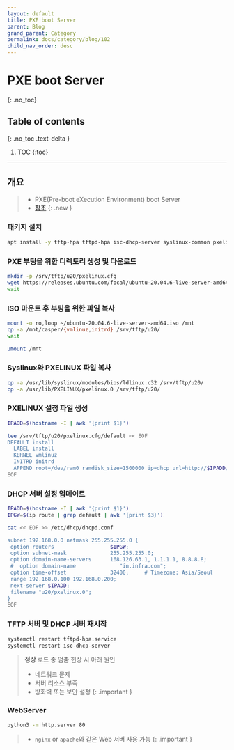 ```yaml
---
layout: default
title: PXE boot Server
parent: Blog
grand_parent: Category
permalink: docs/category/blog/102
child_nav_order: desc
---
```

# PXE boot Server
{: .no_toc}

## Table of contents
{: .no_toc .text-delta }

1. TOC
{:toc}

---
## 개요

> - PXE(Pre-boot eXecution Environment) boot Server
> - [참조](https://ubuntu.com/server/docs/install/netboot-amd64)
{: .new }

### 패키지 설치
```bash
apt install -y tftp-hpa tftpd-hpa isc-dhcp-server syslinux-common pxelinux
```

### PXE 부팅을 위한 디렉토리 생성 및 다운로드

```bash
mkdir -p /srv/tftp/u20/pxelinux.cfg
wget https://releases.ubuntu.com/focal/ubuntu-20.04.6-live-server-amd64.iso -O ubuntu-20.04.6-live-server-amd64.iso
wait
```

### ISO 마운트 후 부팅을 위한 파일 복사

```bash
mount -o ro,loop ~/ubuntu-20.04.6-live-server-amd64.iso /mnt
cp -a /mnt/casper/{vmlinuz,initrd} /srv/tftp/u20/
wait

umount /mnt
```

### Syslinux와 PXELINUX 파일 복사

```bash
cp -a /usr/lib/syslinux/modules/bios/ldlinux.c32 /srv/tftp/u20/
cp -a /usr/lib/PXELINUX/pxelinux.0 /srv/tftp/u20/
```



### PXELINUX 설정 파일 생성

```bash
IPADD=$(hostname -I | awk '{print $1}')

tee /srv/tftp/u20/pxelinux.cfg/default << EOF
DEFAULT install
  LABEL install
  KERNEL vmlinuz
  INITRD initrd
  APPEND root=/dev/ram0 ramdisk_size=1500000 ip=dhcp url=http://$IPADD/ubuntu-20.04.6-live-server-amd64.iso
EOF
```
### DHCP 서버 설정 업데이트

```bash
IPADD=$(hostname -I | awk '{print $1}')
IPGW=$(ip route | grep default | awk '{print $3}')

cat << EOF >> /etc/dhcp/dhcpd.conf

subnet 192.168.0.0 netmask 255.255.255.0 {
 option routers                  $IPGW;
 option subnet-mask              255.255.255.0;
 option domain-name-servers      168.126.63.1, 1.1.1.1, 8.8.8.8;
 #  option domain-name              "in.infra.com";
 option time-offset              32400;     # Timezone: Asia/Seoul
 range 192.168.0.100 192.168.0.200;
 next-server $IPADD;
 filename "u20/pxelinux.0";
}
EOF
```

### TFTP 서버 및 DHCP 서버 재시작

```bash
systemctl restart tftpd-hpa.service
systemctl restart isc-dhcp-server
```

> **정상** 로드 중 멈춤 현상 시 아래 원인
> - 네트워크 문제
> - 서버 리소스 부족
> - 방화벽 또는 보안 설정
{: .important }


### WebServer

```bash
python3 -m http.server 80
```

> - `nginx` or `apache`와 같은 Web 서버 사용 가능
{: .important }

